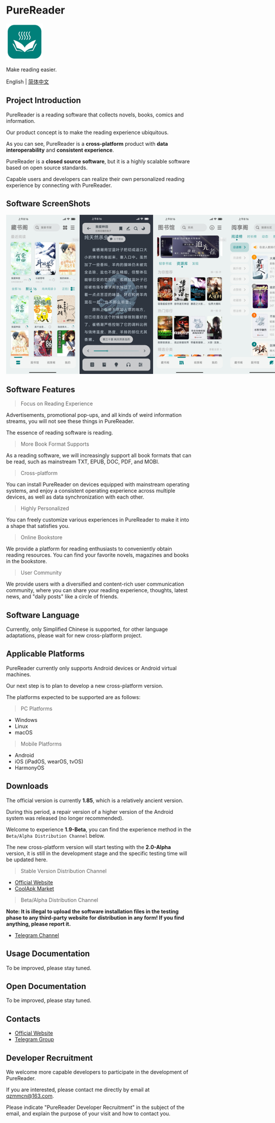 # PureReader

<img src="https://github.com/PureReader/PureReader-Starter/blob/main/img-src/icon.png?raw=true" width = "100" height = "100" alt="LOGO"/>

Make reading easier.

English | [简体中文](https://github.com/PureReader/PureReader-Starter/blob/main/README-zh-CN.md)

## Project Introduction

PureReader is a reading software that collects novels, books, comics and information.

Our product concept is to make the reading experience ubiquitous.

As you can see, PureReader is a **cross-platform** product with **data interoperability** and **consistent experience**.

PureReader is a **closed source software**, but it is a highly scalable software based on open source standards.

Capable users and developers can realize their own personalized reading experience by connecting with PureReader.

## Software ScreenShots

<div style="display: flex">
  <img src="https://github.com/PureReader/PureReader-Starter/blob/main/img-src/shot_1.jpg?raw=true" width = "200" alt="SCREENSHOT"/>
  <img src="https://github.com/PureReader/PureReader-Starter/blob/main/img-src/shot_2.jpg?raw=true" width = "200" alt="SCREENSHOT"/>
  <img src="https://github.com/PureReader/PureReader-Starter/blob/main/img-src/shot_3.jpg?raw=true" width = "200" alt="SCREENSHOT"/>
  <img src="https://github.com/PureReader/PureReader-Starter/blob/main/img-src/shot_4.jpg?raw=true" width = "200" alt="SCREENSHOT"/>
</div>

## Software Features

> Focus on Reading Experience

Advertisements, promotional pop-ups, and all kinds of weird information streams, you will not see these things in PureReader.

The essence of reading software is reading.

> More Book Format Supports

As a reading software, we will increasingly support all book formats that can be read, such as mainstream TXT, EPUB, DOC, PDF, and MOBI.

> Cross-platform

You can install PureReader on devices equipped with mainstream operating systems, and enjoy a consistent operating experience across multiple devices,
as well as data synchronization with each other.

> Highly Personalized

You can freely customize various experiences in PureReader to make it into a shape that satisfies you.

> Online Bookstore

We provide a platform for reading enthusiasts to conveniently obtain reading resources. You can find your favorite novels, magazines and books in the
bookstore.

> User Community

We provide users with a diversified and content-rich user communication community, where you can share your reading experience, thoughts, latest news,
and "daily posts" like a circle of friends.

## Software Language

Currently, only Simplified Chinese is supported, for other language adaptations, please wait for new cross-platform project.

## Applicable Platforms

PureReader currently only supports Android devices or Android virtual machines.

Our next step is to plan to develop a new cross-platform version.

The platforms expected to be supported are as follows:

> PC Platforms

- Windows
- Linux
- macOS

> Mobile Platforms

- Android
- iOS (iPadOS, wearOS, tvOS)
- HarmonyOS

## Downloads

The official version is currently **1.85**, which is a relatively ancient version.

During this period, a repair version of a higher version of the Android system was released (no longer recommended).

Welcome to experience **1.9-Beta**, you can find the experience method in the `Beta/Alpha Distribution Channel` below.

The new cross-platform version will start testing with the **2.0-Alpha** version, it is still in the development stage and the specific testing time
will be updated here.

> Stable Version Distribution Channel

- [Official Website](https://highcapable.com/PureReader)
- [CoolApk Market](https://www.coolapk.com/apk/273382)

> Beta/Alpha Distribution Channel

**Note: It is illegal to upload the software installation files in the testing phase to any third-party website for distribution in any form! If you
find anything, please report it.**

- [Telegram Channel](https://t.me/PureReaderBeta)

## Usage Documentation

To be improved, please stay tuned.

## Open Documentation

To be improved, please stay tuned.

## Contacts

- [Official Website](https://highcapable.com/PureReader)
- [Telegram Group](https://t.me/+NzDFUN1fwtQyNzg1)

## Developer Recruitment

We welcome more capable developers to participate in the development of PureReader.

If you are interested, please contact me directly by email at qzmmcn@163.com.

Please indicate "PureReader Developer Recruitment" in the subject of the email, and explain the purpose of your visit and how to contact you.
